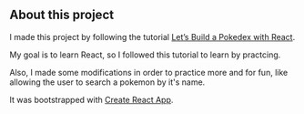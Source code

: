 ## About this project

I made this project by following the tutorial [Let’s Build a Pokedex with React](https://blog.cloudboost.io/lets-build-a-pokedex-with-react-part-1-e1ba0b9387a7).

My goal is to learn React, so I followed this tutorial to learn by practcing.

Also, I made some modifications in order to practice more and for fun, like allowing the user to search a pokemon by it's name.

It was bootstrapped with [Create React App](https://github.com/facebook/create-react-app).